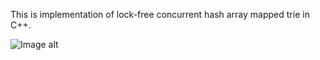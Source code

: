 This is implementation of lock-free concurrent hash array mapped trie in C++.

![Image alt](https://github.com/damirjann/hash_array_mapped_trie/raw/main/image.png)

